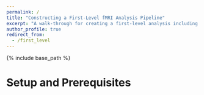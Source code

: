 ```yaml
---
permalink: /
title: "Constructing a First-Level fMRI Analysis Pipeline"
excerpt: "A walk-through for creating a first-level analysis including code, results, and figures"
author_profile: true
redirect_from: 
  - /first_level
---
```


{% include base_path %}

Setup and Prerequisites
======
